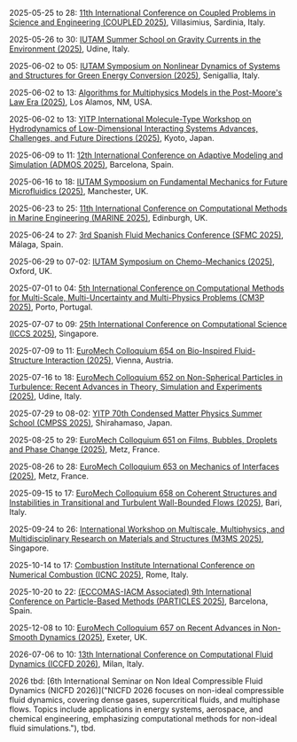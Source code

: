 2025-05-25 to 28: [11th International Conference on Coupled Problems in Science and Engineering (COUPLED 2025)](https://coupled2025.cimne.com/ "COUPLED 2025 focuses on coupled problems in science and engineering, covering fluid-structure interactions, multiphysics simulations, and numerical methods. Topics include computational fluid dynamics, thermal coupling, and applications in aerospace and biomechanics, emphasizing advanced simulation techniques."), Villasimius, Sardinia, Italy.

2025-05-26 to 30: [IUTAM Summer School on Gravity Currents in the Environment (2025)](https://iutam.org/events/iutam-summer-school-on-gravity-currents-in-the-environment "Focuses on gravity currents in environmental fluid mechanics. Topics include density-driven flows, numerical modeling, and applications in oceanography, meteorology, and environmental engineering."), Udine, Italy.

2025-06-02 to 05: [IUTAM Symposium on Nonlinear Dynamics of Systems and Structures for Green Energy Conversion (2025)](https://iutam.org/events/iutam-symposium-on-nonlinear-dynamics-of-systems-and-structures-for-green-energy-conversion "Focuses on nonlinear dynamics in green energy systems. Topics include vibrational energy harvesting, nonlinear structural dynamics, and computational modeling for renewable energy applications."), Senigallia, Italy.

2025-06-02 to 13: [Algorithms for Multiphysics Models in the Post-Moore\'s Law Era (2025)](https://sites.google.com/msu.edu/modeling-beyond-moore/ "This workshop focuses on algorithms for multiphysics models, covering numerical methods for coupled systems in the post-Moore’s Law era. Topics include scalable solvers, reduced-order modeling, and applications in fluid dynamics and materials, emphasizing computational efficiency."), Los Alamos, NM, USA.

2025-06-02 to 13: [YITP International Molecule-Type Workshop on Hydrodynamics of Low-Dimensional Interacting Systems Advances, Challenges, and Future Directions (2025)](https://www.yukawa.kyoto-u.ac.jp/seminar/s53402?lang=en-GB "This workshop explores hydrodynamics in low-dimensional systems, focusing on fluid dynamics, quantum hydrodynamics, and computational modeling. Topics include transport properties, collective modes, and applications in condensed matter, emphasizing theoretical and numerical advancements."), Kyoto, Japan.

2025-06-09 to 11: [12th International Conference on Adaptive Modeling and Simulation (ADMOS 2025)](https://admos2025.cimne.com/ "ADMOS 2025 focuses on adaptive modeling and simulation, covering mesh adaptation, error estimation, and multiscale methods. Topics include computational fluid dynamics, structural mechanics, and applications in engineering, emphasizing adaptive numerical techniques for complex simulations."), Barcelona, Spain.

2025-06-16 to 18: [IUTAM Symposium on Fundamental Mechanics for Future Microfluidics (2025)](https://iutam.org/events/iutam-symposium-on-fundamental-mechanics-for-future-microfluidics "Focuses on mechanics in microfluidics, emphasizing computational and experimental approaches. Topics include microscale flow dynamics, lab-on-chip systems, and applications in biomedical engineering."), Manchester, UK.

2025-06-23 to 25: [11th International Conference on Computational Methods in Marine Engineering (MARINE 2025)](https://marine2025.cimne.com/ "MARINE 2025 focuses on computational methods in marine engineering, covering fluid-structure interactions, wave dynamics, and numerical simulations. Topics include ship hydrodynamics, offshore structures, and applications in renewable energy, emphasizing advanced computational marine modeling."), Edinburgh, UK.

2025-06-24 to 27: [3rd Spanish Fluid Mechanics Conference (SFMC 2025)](https://sfmc25.uma.es/ "SFMC 2025 focuses on fluid mechanics, covering computational fluid dynamics, turbulence modeling, and multiphase flows. Topics include aerodynamic simulations, ocean dynamics, and applications in renewable energy, emphasizing numerical and experimental fluid mechanics advancements."), Málaga, Spain.

2025-06-29 to 07-02: [IUTAM Symposium on Chemo-Mechanics (2025)](https://iutam.org/events/iutam-symposium-on-chemo-mechanics "Examines chemo-mechanics, focusing on coupled chemical and mechanical processes. Topics include reactive flows, material degradation, and computational modeling in engineering and biology."), Oxford, UK.

2025-07-01 to 04: [5th International Conference on Computational Methods for Multi-Scale, Multi-Uncertainty and Multi-Physics Problems (CM3P 2025)](https://cm3p.org/ "CM3P 2025 focuses on computational methods for multi-scale, multi-uncertainty, and multi-physics problems, covering numerical simulations, uncertainty quantification, and coupled systems. Topics include fluid dynamics, materials, and applications in engineering, emphasizing advanced computational techniques."), Porto, Portugal.

2025-07-07 to 09: [25th International Conference on Computational Science (ICCS 2025)](https://iccs-meeting.org/iccs2025/ "ICCS 2025 focuses on computational science, covering numerical simulations, high-performance computing, and data-driven modeling. Topics include fluid dynamics, computational biology, and climate modeling, emphasizing interdisciplinary computational methods for scientific and engineering applications."), Singapore.

2025-07-09 to 11: [EuroMech Colloquium 654 on Bio-Inspired Fluid-Structure Interaction (2025)](http://654.euromech.org/ "Explores bio-inspired fluid-structure interactions. Topics include computational modeling of biological systems, flow-structure coupling, and applications in biomechanics and engineering design."), Vienna, Austria.

2025-07-16 to 18: [EuroMech Colloquium 652 on Non-Spherical Particles in Turbulence: Recent Advances in Theory, Simulation and Experiments (2025)](https://652.euromech.org/ "Examines non-spherical particles in turbulent flows. Topics include particle dynamics, computational simulations, and experimental methods for applications in environmental and industrial flows."), Udine, Italy.

2025-07-29 to 08-02: [YITP 70th Condensed Matter Physics Summer School (CMPSS 2025)](https://www.yukawa.kyoto-u.ac.jp/seminar/s53460?lang=en-GB "CMPSS 2025 focuses on condensed matter physics, covering computational methods, quantum materials, and many-body systems. Topics include topological phases, computational simulations, and applications in electronics, emphasizing theoretical and computational training in condensed matter research."), Shirahamaso, Japan.

2025-08-25 to 29: [EuroMech Colloquium 651 on Films, Bubbles, Droplets and Phase Change (2025)](http://651.euromech.org/ "Focuses on fluid mechanics of films, bubbles, and droplets. Topics include phase change, interfacial dynamics, and computational modeling for applications in materials and environmental science."), Metz, France.

2025-08-26 to 28: [EuroMech Colloquium 653 on Mechanics of Interfaces (2025)](http://653.euromech.org/ "Focuses on mechanics at material interfaces. Topics include interfacial dynamics, computational modeling, and applications in solid mechanics and fluid-structure interactions."), Metz, France.

2025-09-15 to 17: [EuroMech Colloquium 658 on Coherent Structures and Instabilities in Transitional and Turbulent Wall-Bounded Flows (2025)](http://658.euromech.org/ "Focuses on coherent structures in wall-bounded turbulent flows. Topics include instability analysis, computational fluid dynamics, and applications in aerodynamics and engineering."), Bari, Italy.

2025-09-24 to 26: [International Workshop on Multiscale, Multiphysics, and Multidisciplinary Research on Materials and Structures (M3MS 2025)](https://m3ms.org "M3MS focuses on multiscale and multiphysics material research, covering computational mechanics, molecular dynamics, and continuum modeling. Topics include applications in aerospace, energy, and biomaterials, emphasizing computational methods for integrating multiscale and multiphysics phenomena in materials."), Singapore.

2025-10-14 to 17: [Combustion Institute International Conference on Numerical Combustion (ICNC 2025)](https://www.icnc2025.com/ "ICNC 2025 focuses on numerical combustion, covering reactive flows, turbulence modeling, and chemical kinetics. Topics include applications in engines, gas turbines, and fire safety, emphasizing computational fluid dynamics and numerical methods for simulating complex combustion processes."), Rome, Italy.

2025-10-20 to 22: [(ECCOMAS-IACM Associated) 9th International Conference on Particle-Based Methods (PARTICLES 2025)](https://particles2025.cimne.com/ "PARTICLES 2025 explores particle-based methods, covering discrete element methods, smoothed particle hydrodynamics, and molecular dynamics. Topics include applications in fluid dynamics, granular materials, and biomechanics, emphasizing computational techniques for simulating particle interactions and complex systems."), Barcelona, Spain.

2025-12-08 to 10: [EuroMech Colloquium 657 on Recent Advances in Non-Smooth Dynamics (2025)](https://657.euromech.org/ "Focuses on non-smooth dynamics in mechanical systems. Topics include computational methods, impact dynamics, and applications in robotics and engineering."), Exeter, UK.

2026-07-06 to 10: [13th International Conference on Computational Fluid Dynamics (ICCFD 2026)](https://www.linkedin.com/posts/alberto-guardone-269a416b_yesterday-we-successfully-wrapped-up-the-activity-7220407354540883968-jRwn "ICCFD 2026 explores computational fluid dynamics, covering turbulence modeling, high-order methods, and multiphase flows. Topics include applications in aerospace, energy, and environmental engineering, emphasizing computational techniques for simulating complex fluid dynamics phenomena."), Milan, Italy.

2026 tbd: [6th International Seminar on Non Ideal Compressible Fluid Dynamics (NICFD 2026)]("NICFD 2026 focuses on non-ideal compressible fluid dynamics, covering dense gases, supercritical fluids, and multiphase flows. Topics include applications in energy systems, aerospace, and chemical engineering, emphasizing computational methods for non-ideal fluid simulations."), tbd.

